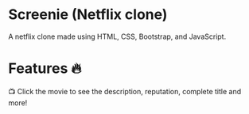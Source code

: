 # Screenie (Netflix clone)
A netflix clone made using HTML, CSS, Bootstrap, and JavaScript.

# Features 🔥
📺 Click the movie to see the description, reputation, complete title and more!
